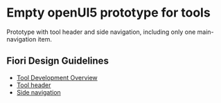# Empty openUI5 prototype for tools
Prototype with tool header and side navigation, including only one main-navigation item.

## Fiori Design Guidelines
* [Tool Development Overview](https://experience.sap.com/fiori-design-web/overview/)
* [Tool header](https://experience.sap.com/fiori-design-web/tool-header)
* [Side navigation](https://experience.sap.com/fiori-design-web/side-navigation)
